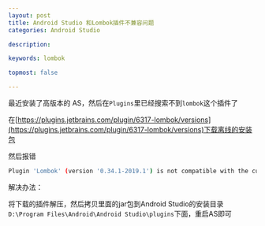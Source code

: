 ```yaml
---
layout: post
title: Android Studio 和Lombok插件不兼容问题
categories: Android Studio

description: 

keywords: lombok

topmost: false

---
```




最近安装了高版本的 AS，然后在`Plugins`里已经搜索不到`lombok`这个插件了

在[https://plugins.jetbrains.com/plugin/6317-lombok/versions](https://plugins.jetbrains.com/plugin/6317-lombok/versions)下载离线的安装包

然后报错

```sh
Plugin 'Lombok' (version '0.34.1-2019.1') is not compatible with the current version of the IDE, because it requires build 191.* or older but the current build is AI-211.7628.21
```

解决办法：

 将下载的插件解压，然后拷贝里面的jar包到Android Studio的安装目录 `D:\Program Files\Android\Android Studio\plugins`下面，重启AS即可